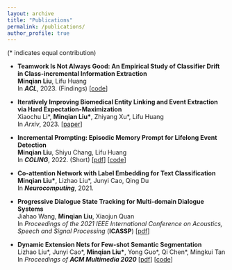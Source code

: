 ```yaml
---
layout: archive
title: "Publications"
permalink: /publications/
author_profile: true
---
```


(* indicates equal contribution)

* **Teamwork Is Not Always Good: An Empirical Study of Classifier Drift in Class-incremental Information Extraction**<br>
  **Minqian Liu**, Lifu Huang<br>
  In ***ACL***, 2023. (Findings) \[[code](https://github.com/VT-NLP/Incremental_Prompting)]
  
* **Iteratively Improving Biomedical Entity Linking and Event Extraction via Hard Expectation-Maximization**<br>
  Xiaochu Li\*, **Minqian Liu\***, Zhiyang Xu\*, Lifu Huang<br>
  In *Arxiv*, 2023.  \[[paper](https://arxiv.org/abs/2305.14645)]

* **Incremental Prompting: Episodic Memory Prompt for Lifelong Event Detection**<br>
  **Minqian Liu**, Shiyu Chang, Lifu Huang<br>
  In ***COLING***, 2022. (Short) \[[pdf](https://arxiv.org/pdf/2204.07275.pdf)] \[[code](https://github.com/VT-NLP/ICE)]

* **Co-attention Network with Label Embedding for Text Classification**<br>
  **Minqian Liu\***, Lizhao Liu\*, Junyi Cao, Qing Du<br>
  In ***Neurocomputing***, 2021.


* **Progressive Dialogue State Tracking for Multi-domain Dialogue Systems**<br>
  Jiahao Wang, **Minqian Liu**, Xiaojun Quan<br>
  In *Proceedings of the 2021 IEEE International Conference on Acoustics, Speech and Signal Processing* (**ICASSP**) \[[pdf](https://ieeexplore.ieee.org/abstract/document/9414610)]

* **Dynamic Extension Nets for Few-shot Semantic Segmentation**<br> 
  Lizhao Liu\*, Junyi Cao\*, **Minqian Liu\***, Yong Guo\*, Qi Chen\*, Mingkui Tan<br>
  In *Proceedings of **ACM Multimedia 2020*** \[[pdf](https://dl.acm.org/doi/pdf/10.1145/3394171.3413915)] \[[code](https://github.com/lizhaoliu-Lec/DENet)]




